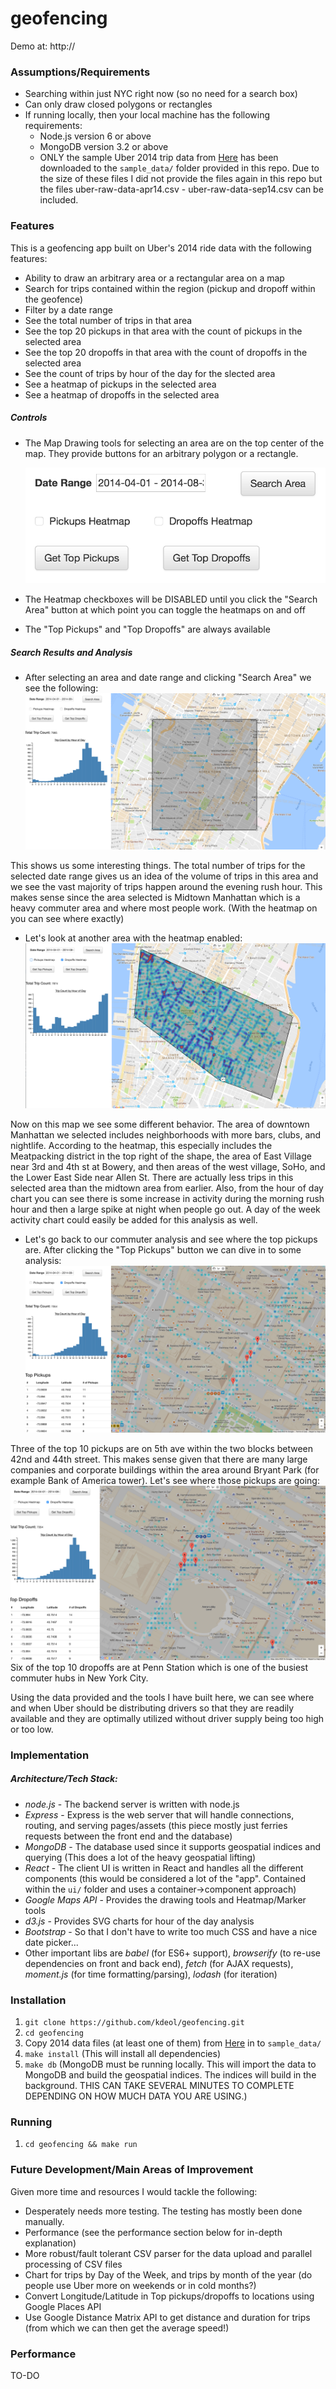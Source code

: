 # geofencing

Demo at: http://

### Assumptions/Requirements
  - Searching within just NYC right now (so no need for a search box)
  - Can only draw closed polygons or rectangles
  - If running locally, then your local machine has the following requirements:
    - Node.js version 6 or above
    - MongoDB version 3.2 or above
    - ONLY the sample Uber 2014 trip data from [Here](https://github.com/fivethirtyeight/uber-tlc-foil-response/tree/master/uber-trip-data) has been downloaded to the `sample_data/` folder provided in this repo. Due to the size of these files I did not provide the files again in this repo but the files uber-raw-data-apr14.csv - uber-raw-data-sep14.csv can be included.
        
### Features
This is a geofencing app built on Uber's 2014 ride data with the following features:
  - Ability to draw an arbitrary area or a rectangular area on a map
  - Search for trips contained within the region (pickup and dropoff within the geofence)
  - Filter by a date range
  - See the total number of trips in that area
  - See the top 20 pickups in that area with the count of pickups in the selected area
  - See the top 20 dropoffs in that area with the count of dropoffs in the selected area
  - See the count of trips by hour of the day for the slected area
  - See a heatmap of pickups in the selected area
  - See a heatmap of dropoffs in the selected area

##### Controls
  - The Map Drawing tools for selecting an area are on the top center of the map. They provide buttons for an arbitrary polygon or a rectangle.
  
    ![controls](https://raw.githubusercontent.com/kdeol/geofencing/master/public/images/controls.png?raw=true)
  - The Heatmap checkboxes will be DISABLED until you click the "Search Area" button at which point you can toggle the heatmaps on and off
  - The "Top Pickups" and "Top Dropoffs" are always available
 
##### Search Results and Analysis
  - After selecting an area and date range and clicking "Search Area" we see the following:
  ![midtown analysis](https://raw.githubusercontent.com/kdeol/geofencing/master/public/images/midtown.png?raw=true)

This shows us some interesting things. The total number of trips for the selected date range gives us an idea of the volume of trips in this area and we see the vast majority of trips happen around the evening rush hour. This makes sense since the area selected is Midtown Manhattan which is a heavy commuter area and where most people work. (With the heatmap on you can see where exactly)

  - Let's look at another area with the heatmap enabled:
  ![downtown analysis](https://raw.githubusercontent.com/kdeol/geofencing/master/public/images/downtown.png?raw=true)

Now on this map we see some different behavior. The area of downtown Manhattan we selected includes neighborhoods with more bars, clubs, and nightlife. According to the heatmap, this especially includes the Meatpacking district in the top right of the shape, the area of East Village near 3rd and 4th st at Bowery, and then areas of the west village, SoHo, and the Lower East Side near Allen St. There are actually less trips in this selected area than the midtown area from earlier. Also, from the hour of day chart you can see there is some increase in activity during the morning rush hour and then a large spike at night when people go out. A day of the week activity chart could easily be added for this analysis as well.

  - Let's go back to our commuter analysis and see where the top pickups are. After clicking the "Top Pickups" button we can dive in to some analysis:
  ![top pickup analysis](https://raw.githubusercontent.com/kdeol/geofencing/master/public/images/top-pickups.png?raw=true)

Three of the top 10 pickups are on 5th ave within the two blocks between 42nd and 44th street. This makes sense given that there are many large companies and corporate buildings within the area around Bryant Park (for example Bank of America tower). Let's see where those pickups are going:
  ![top dropoff analysis](https://raw.githubusercontent.com/kdeol/geofencing/master/public/images/top-dropoffs.png?raw=true) 
   Six of the top 10 dropoffs are at Penn Station which is one of the busiest commuter hubs in New York City.
   
Using the data provided and the tools I have built here, we can see where and when Uber should be distributing drivers so that they are readily available and they are optimally utilized without driver supply being too high or too low.

### Implementation

##### Architecture/Tech Stack:

* *node.js* - The backend server is written with node.js
* *Express* - Express is the web server that will handle connections, routing, and serving pages/assets (this piece mostly just ferries requests between the front end and the database)
* *MongoDB* - The database used since it supports geospatial indices and querying (This does a lot of the heavy geospatial lifting)
* *React* - The client UI is written in React and handles all the different components (this would be considered a lot of the "app". Contained within the `ui/` folder and uses a container->component approach)
* *Google Maps API* - Provides the drawing tools and Heatmap/Marker tools
* *d3.js* - Provides SVG charts for hour of the day analysis
* *Bootstrap* - So that I don't have to write too much CSS and have a nice date picker...
* Other important libs are *babel* (for ES6+ support), *browserify* (to re-use dependencies on front and back end), *fetch* (for AJAX requests), *moment.js* (for time formatting/parsing), *lodash* (for iteration)

### Installation
1. `git clone https://github.com/kdeol/geofencing.git`
2. `cd geofencing`
3. Copy 2014 data files (at least one of them) from [Here](https://github.com/fivethirtyeight/uber-tlc-foil-response/tree/master/uber-trip-data) in to `sample_data/`
4. `make install` (This will install all dependencies)
5. `make db` (MongoDB must be running locally. This will import the data to MongoDB and build the geospatial indices. The indices will build in the background. THIS CAN TAKE SEVERAL MINUTES TO COMPLETE DEPENDING ON HOW MUCH DATA YOU ARE USING.)

### Running
1. `cd geofencing && make run`

### Future Development/Main Areas of Improvement
Given more time and resources I would tackle the following:
 - Desperately needs more testing. The testing has mostly been done manually.
 - Performance (see the performance section below for in-depth explanation)
 - More robust/fault tolerant CSV parser for the data upload and parallel processing of CSV files
 - Chart for trips by Day of the Week, and trips by month of the year (do people use Uber more on weekends or in cold months?)
 - Convert Longitude/Latitude in Top pickups/dropoffs to locations using Google Places API
 - Use Google Distance Matrix API to get distance and duration for trips (from which we can then get the average speed!)

### Performance
TO-DO

